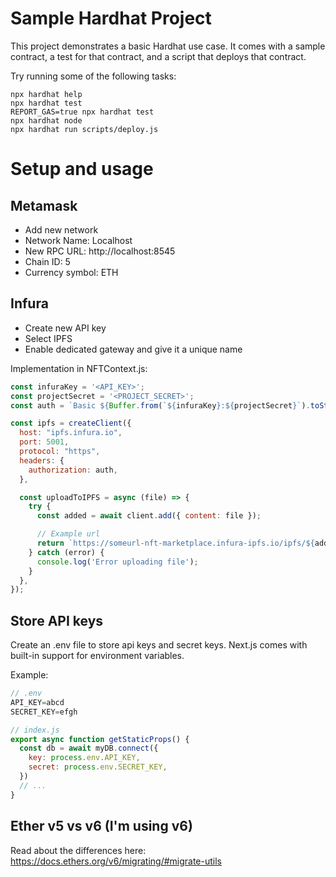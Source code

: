# Sample Hardhat Project

This project demonstrates a basic Hardhat use case. It comes with a sample contract, a test for that contract, and a script that deploys that contract.

Try running some of the following tasks:

```shell
npx hardhat help
npx hardhat test
REPORT_GAS=true npx hardhat test
npx hardhat node
npx hardhat run scripts/deploy.js
```

# Setup and usage

## Metamask

* Add new network
* Network Name: Localhost
* New RPC URL: http://localhost:8545
* Chain ID: 5
* Currency symbol: ETH

## Infura

* Create new API key
* Select IPFS
* Enable dedicated gateway and give it a unique name

Implementation in NFTContext.js: 

```javascript
const infuraKey = '<API_KEY>';
const projectSecret = '<PROJECT_SECRET>';
const auth = `Basic ${Buffer.from(`${infuraKey}:${projectSecret}`).toString('base64')}`;

const ipfs = createClient({
  host: "ipfs.infura.io",
  port: 5001,
  protocol: "https",
  headers: {
    authorization: auth,
  },

  const uploadToIPFS = async (file) => {
    try {
      const added = await client.add({ content: file });

      // Example url
      return `https://someurl-nft-marketplace.infura-ipfs.io/ipfs/${added.path}`;
    } catch (error) {
      console.log('Error uploading file');
    }
  },
});
```

## Store API keys

Create an .env file to store api keys and secret keys. Next.js comes with built-in support for environment variables.

Example:

```javascript
// .env
API_KEY=abcd
SECRET_KEY=efgh
```

```javascript
// index.js
export async function getStaticProps() {
  const db = await myDB.connect({
    key: process.env.API_KEY,
    secret: process.env.SECRET_KEY,
  })
  // ...
}
```

## Ether v5 vs v6 (I'm using v6)

Read about the differences here: https://docs.ethers.org/v6/migrating/#migrate-utils

